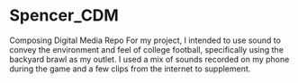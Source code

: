 # Spencer_CDM
Composing Digital Media Repo
For my project, I intended to use sound to convey the environment and feel of college football, specifically using the backyard brawl as my outlet. I used a mix of sounds recorded on my phone during the game and a few clips from the internet to supplement.
